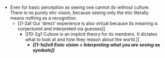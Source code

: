 
- Even for basic perception as seeing one cannot do without culture. There is no purely etic vision, because seeing only the etic literally means nothing as a recognition. 
	- [[1-2a1 Our ‘direct’ experience is also virtual because its meaning is conjectured and interpreted via guesses]]
		- [[10-2g1 Culture is an implicit theory for its members. It dictates what to look at and how they reason about the world.]]
			- ***[[1-1a2e9 Emic vision = Interpreting what you are seeing as symbols]]***